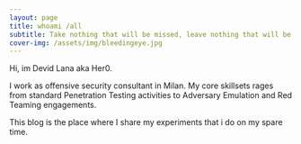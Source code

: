```yaml
---
layout: page
title: whoami /all
subtitle: Take nothing that will be missed, leave nothing that will be noticed.
cover-img: /assets/img/bleedingeye.jpg
---
```


Hi, im Devid Lana aka Her0.



I work as offensive security consultant in Milan.
My core skillsets rages from standard Penetration Testing activities to Adversary Emulation and Red Teaming engagements.

This blog is the place where I share my experiments that i do on my spare time.

